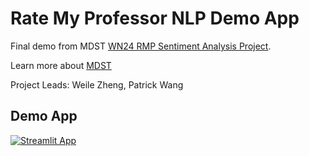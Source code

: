 # Rate My Professor NLP Demo App

Final demo from MDST [WN24 RMP Sentiment Analysis Project](https://github.com/MichiganDataScienceTeam/WN2024-RMP). 

Learn more about [MDST](mdst.club)

Project Leads: Weile Zheng, Patrick Wang

## Demo App

[![Streamlit App](https://static.streamlit.io/badges/streamlit_badge_black_white.svg)]()

  
